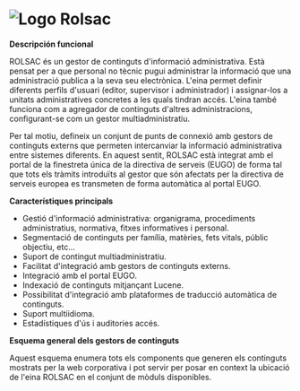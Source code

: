 # ![Logo](https://raw.githubusercontent.com/GovernIB/rolsac/binaris/projectinfo_Attachments/icon.jpg) Rolsac


**Descripción funcional**

ROLSAC és un gestor de continguts d'informació administrativa. Està pensat per a que personal no tècnic pugui administrar la informació que una administració publica a la seva seu electrònica.  L'eina permet definir diferents perfils d'usuari (editor, supervisor i administrador) i assignar-los a unitats administratives concretes a les quals tindran accés.  L'eina també funciona com a agregador de continguts d'altres administracions, configurant-se com un gestor multiadministratiu.

Per tal motiu, defineix un conjunt de punts de connexió amb gestors de continguts externs que permeten intercanviar la informació administrativa entre sistemes diferents. En aquest sentit, ROLSAC està integrat amb el portal de la finestreta única de la directiva de serveis (EUGO) de forma tal que tots els tràmits introduïts al gestor que són afectats per la directiva de serveis europea es transmeten de forma automàtica al portal EUGO.


**Característiques principals**

* Gestió d'informació administrativa: organigrama, procediments administratius, normativa, fitxes informatives i personal.
* Segmentació de continguts per família, matèries, fets vitals, públic objectiu, etc...
* Suport de contingut multiadministratiu.
* Facilitat d'integració amb gestors de continguts externs.
* Integració amb el portal EUGO.
* Indexació de continguts mitjançant Lucene.
* Possibilitat d'integració amb plataformes de traducció automàtica de continguts.
* Suport multiidioma.
* Estadístiques d'ús i auditories accés.

 

**Esquema general dels gestors de continguts**

Aquest esquema enumera tots els components que generen els continguts mostrats per la web corporativa i pot servir per posar en context la ubicació de l'eina ROLSAC en el conjunt de mòduls disponibles.
